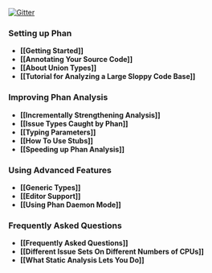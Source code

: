 [![Gitter](https://badges.gitter.im/phan/phan.svg)](https://gitter.im/phan/phan?utm_source=badge&utm_medium=badge&utm_campaign=pr-badge)

### Setting up Phan

- **[[Getting Started]]**<br />
- **[[Annotating Your Source Code]]**<br />
- **[[About Union Types]]**<br />
- **[[Tutorial for Analyzing a Large Sloppy Code Base]]**<br/>

### Improving Phan Analysis

- **[[Incrementally Strengthening Analysis]]**<br />
- **[[Issue Types Caught by Phan]]**<br />
- **[[Typing Parameters]]**<br />
- **[[How To Use Stubs]]**<br />
- **[[Speeding up Phan Analysis]]**<br/>

### Using Advanced Features

- **[[Generic Types]]**<br/>
- **[[Editor Support]]**<br/>
- **[[Using Phan Daemon Mode]]**<br/>

### Frequently Asked Questions

- **[[Frequently Asked Questions]]**<br/>
- **[[Different Issue Sets On Different Numbers of CPUs]]**<br/>
- **[[What Static Analysis Lets You Do]]**<br/>
